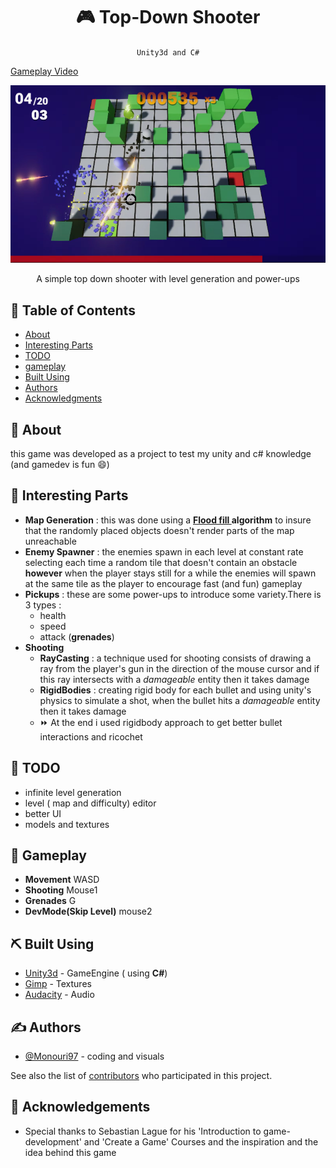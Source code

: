 <h1 align="center"> 🎮 Top-Down Shooter</h1>
<div align="center">

`Unity3d and C#`

</div>

[Gameplay Video](https://drive.google.com/file/d/1RMsHzGF680R4O-YkcKtfS106El_TK7wf/view?usp=sharing)

![screenshot](Images/image.png 'main ui')

<p align="center"> A simple top down shooter with level generation and power-ups
    <br> 
</p>

## 📝 Table of Contents

- [About](#about)
- [Interesting Parts](#interesting)
- [TODO](#todo)
- [gameplay](#gameplay)
- [Built Using](#built_using)
- [Authors](#authors)
- [Acknowledgments](#acknowledgement)

## 🧐 About <a name = "about"></a>

this game was developed as a project to test my unity and c# knowledge (and gamedev is fun 😄)

## 🏁 Interesting Parts <a name = "interesting"></a>

- **Map Generation** : this was done using a **[Flood fill ](https://en.wikipedia.org/wiki/Flood_fill) algorithm** to insure that the randomly placed objects doesn't render parts of the map unreachable
- **Enemy Spawner** : the enemies spawn in each level at constant rate selecting each time a random tile that doesn't contain an obstacle **however** when the player stays still for a while the enemies will spawn at the same tile as the player to encourage fast (and fun) gameplay
- **Pickups** : these are some power-ups to introduce some variety.There is 3 types :
  - health
  - speed
  - attack (**grenades**)
- **Shooting**
  - **RayCasting** : a technique used for shooting consists of drawing a ray from the player's gun in the direction of the mouse cursor and if this ray intersects with a _damageable_ entity then it takes damage
  - **RigidBodies** : creating rigid body for each bullet and using unity's physics to simulate a shot, when the bullet hits a _damageable_ entity then it takes damage
  - ⏩ At the end i used rigidbody approach to get better bullet interactions and ricochet

## 📌 TODO <a name="todo"></a>

- infinite level generation
- level ( map and difficulty) editor
- better UI
- models and textures

## 🚀 Gameplay <a name = "gameplay"></a>

- **Movement** WASD
- **Shooting** Mouse1
- **Grenades** G
- **DevMode(Skip Level)** mouse2

## ⛏️ Built Using <a name = "built_using"></a>

- [Unity3d](https://unity.com/) - GameEngine ( using **C#**)
- [Gimp](https://www.gimp.org/) - Textures
- [Audacity](https://www.audacityteam.org/) - Audio

## ✍️ Authors <a name = "authors"></a>

- [@Monouri97](https://github.com/monouri97) - coding and visuals

See also the list of [contributors](https://github.com/kylelobo/The-Documentation-Compendium/contributors) who participated in this project.

## 🎉 Acknowledgements <a name = "acknowledgement"></a>

- Special thanks to Sebastian Lague for his 'Introduction to game-development' and 'Create a Game' Courses and the inspiration and the idea behind this game
